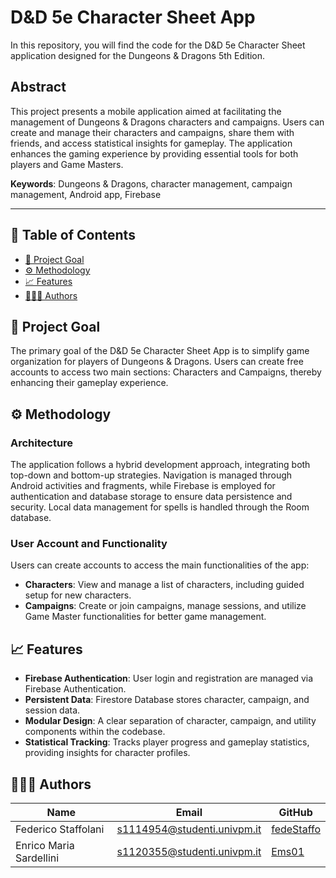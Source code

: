 # D&D 5e Character Sheet App

In this repository, you will find the code for the D&D 5e Character Sheet application designed for the Dungeons & Dragons 5th Edition.

## Abstract
This project presents a mobile application aimed at facilitating the management of Dungeons & Dragons characters and campaigns. Users can create and manage their characters and campaigns, share them with friends, and access statistical insights for gameplay. The application enhances the gaming experience by providing essential tools for both players and Game Masters.

**Keywords**: Dungeons & Dragons, character management, campaign management, Android app, Firebase

---

<a name="index"></a>

## 📘 Table of Contents

* [🎯 Project Goal](#statement)
* [⚙️ Methodology](#methodology)
* [📈 Features](#features)
* [👨🏻‍💻 Authors](#Authors)

<a name="statement"/></a>

## 🎯 Project Goal

The primary goal of the D&D 5e Character Sheet App is to simplify game organization for players of Dungeons & Dragons. Users can create free accounts to access two main sections: Characters and Campaigns, thereby enhancing their gameplay experience.

<a name="methodology"/></a>

## ⚙️ Methodology

### Architecture

The application follows a hybrid development approach, integrating both top-down and bottom-up strategies. Navigation is managed through Android activities and fragments, while Firebase is employed for authentication and database storage to ensure data persistence and security. Local data management for spells is handled through the Room database.

### User Account and Functionality

Users can create accounts to access the main functionalities of the app:
- **Characters**: View and manage a list of characters, including guided setup for new characters.
- **Campaigns**: Create or join campaigns, manage sessions, and utilize Game Master functionalities for better game management.

<a name="features"/></a>

## 📈 Features

- **Firebase Authentication**: User login and registration are managed via Firebase Authentication.
- **Persistent Data**: Firestore Database stores character, campaign, and session data.
- **Modular Design**: A clear separation of character, campaign, and utility components within the codebase.
- **Statistical Tracking**: Tracks player progress and gameplay statistics, providing insights for character profiles.

<a name="Authors"/></a>

## 👨🏻‍💻 Authors

| Name                    | Email                       | GitHub                                          |
|-------------------------|-----------------------------|-------------------------------------------------|
| Federico Staffolani     | s1114954@studenti.univpm.it | [fedeStaffo](https://github.com/fedeStaffo)    |
| Enrico Maria Sardellini | s1120355@studenti.univpm.it | [Ems01](https://github.com/Ems01)              |
